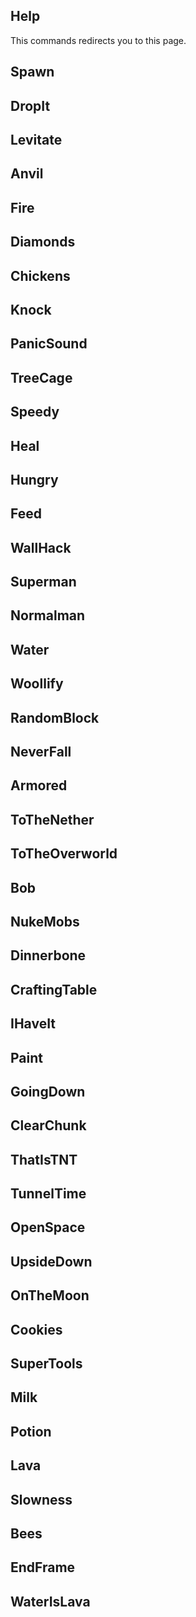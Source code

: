 ## Help
This commands redirects you to this page.

## Spawn

## DropIt

## Levitate

## Anvil

## Fire

## Diamonds

## Chickens

## Knock

## PanicSound

## TreeCage

## Speedy

## Heal

## Hungry

## Feed

## WallHack

## Superman

## Normalman

## Water

## Woollify

## RandomBlock

## NeverFall

## Armored

## ToTheNether

## ToTheOverworld

## Bob

## NukeMobs

## Dinnerbone

## CraftingTable

## IHaveIt

## Paint

## GoingDown

## ClearChunk

## ThatIsTNT

## TunnelTime

## OpenSpace

## UpsideDown

## OnTheMoon

## Cookies

## SuperTools

## Milk

## Potion

## Lava

## Slowness

## Bees

## EndFrame

## WaterIsLava
